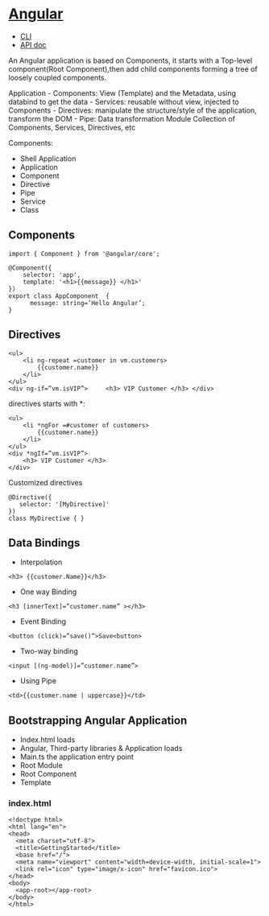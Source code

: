 # [Angular](https://angular.io/)
- [CLI](https://angular.io/cli)
- [API doc](https://angular.io/api)

An Angular application is based on Components, it starts with a Top-level component(Root Component),then add child components forming a tree of loosely coupled components.

Application
    - Components: View (Template) and the Metadata, using databind to get the data
    - Services: reusable without view, injected to Components
    - Directives: manipulate the structure/style of the application, transform the DOM
    - Pipe: Data transformation
Module
   Collection of Components, Services, Directives, etc

Components:
- Shell Application
- Application
- Component
- Directive
- Pipe
- Service
- Class

## Components
```
import { Component } from '@angular/core'; 
 
@Component({     
    selector: 'app',     
    template: '<h1>{{message}} </h1>' 
}) 
export class AppComponent  {
      message: string=’Hello Angular’; 
}
```
## Directives
```
<ul>     
    <li ng-repeat =customer in vm.customers> 
        {{customer.name}}     
    </li> 
</ul> 
<div ng-if=”vm.isVIP”>     <h3> VIP Customer </h3> </div>
```
directives starts with \*:
```
<ul>     
    <li *ngFor =#customer of customers>         
        {{customer.name}}     
    </li> 
</ul> 
<div *ngIf=”vm.isVIP”> 
    <h3> VIP Customer </h3> 
</div>
```
Customized directives
```
@Directive({     
   selector: '[MyDirective]' 
}) 
class MyDirective { }
```
## Data Bindings
- Interpolation
```
<h3> {{customer.Name}}</h3>
```
- One way Binding
```
<h3 [innerText]=”customer.name” ></h3>
```
- Event Binding
```
<button (click)=”save()”>Save<button> 
```
- Two-way binding
```
<input [(ng-model)]=”customer.name”> 
```
- Using Pipe
```
<td>{{customer.name | uppercase}}</td>
```

## Bootstrapping Angular Application
- Index.html loads
- Angular, Third-party libraries & Application loads
- Main.ts the application entry point
- Root Module
- Root Component
- Template
### index.html
```
<!doctype html>
<html lang="en">
<head>
  <meta charset="utf-8">
  <title>GettingStarted</title>
  <base href="/">
  <meta name="viewport" content="width=device-width, initial-scale=1">
  <link rel="icon" type="image/x-icon" href="favicon.ico">
</head>
<body>
  <app-root></app-root>
</body>
</html>
```
